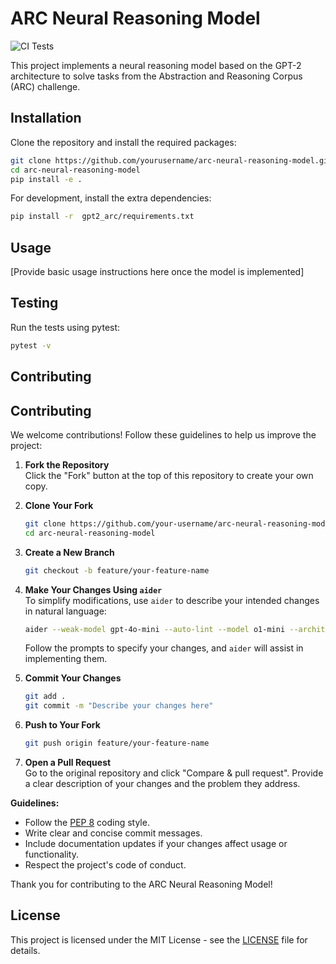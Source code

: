 # ARC Neural Reasoning Model

![CI Tests](https://github.com/ImmortalDemonGod/arc-neural-reasoning-model/actions/workflows/test.yml/badge.svg)

This project implements a neural reasoning model based on the GPT-2 architecture to solve tasks from the Abstraction and Reasoning Corpus (ARC) challenge.

## Installation

Clone the repository and install the required packages:

```bash
git clone https://github.com/yourusername/arc-neural-reasoning-model.git
cd arc-neural-reasoning-model
pip install -e .
```

For development, install the extra dependencies:

```bash
pip install -r  gpt2_arc/requirements.txt
```

## Usage

[Provide basic usage instructions here once the model is implemented]

## Testing

Run the tests using pytest:

```bash
pytest -v
```

## Contributing

## Contributing

We welcome contributions! Follow these guidelines to help us improve the project:

1. **Fork the Repository**  
   Click the "Fork" button at the top of this repository to create your own copy.

2. **Clone Your Fork**  
   ```bash
   git clone https://github.com/your-username/arc-neural-reasoning-model.git
   cd arc-neural-reasoning-model
   ```

3. **Create a New Branch**  
   ```bash
   git checkout -b feature/your-feature-name
   ```

4. **Make Your Changes Using `aider`**  
   To simplify modifications, use `aider` to describe your intended changes in natural language:
   ```bash
   aider --weak-model gpt-4o-mini --auto-lint --model o1-mini --architect --editor-model gpt-4o --pretty
   ```
   Follow the prompts to specify your changes, and `aider` will assist in implementing them.

5. **Commit Your Changes**  
   ```bash
   git add .
   git commit -m "Describe your changes here"
   ```

6. **Push to Your Fork**  
   ```bash
   git push origin feature/your-feature-name
   ```

7. **Open a Pull Request**  
   Go to the original repository and click "Compare & pull request". Provide a clear description of your changes and the problem they address.

**Guidelines:**
- Follow the [PEP 8](https://pep8.org/) coding style.
- Write clear and concise commit messages.
- Include documentation updates if your changes affect usage or functionality.
- Respect the project's code of conduct.

Thank you for contributing to the ARC Neural Reasoning Model!


## License

This project is licensed under the MIT License - see the [LICENSE](LICENSE) file for details.

